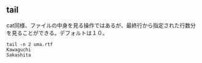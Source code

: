 ## tail

cat同様、ファイルの中身を見る操作ではあるが、最終行から指定された行数分を見ることができる。デフォルトは１０。

```
tail -n 2 uma.rtf
Kawaguchi
Sakashita
```
